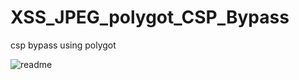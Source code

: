 # XSS_JPEG_polygot_CSP_Bypass
csp bypass using polygot 

![readme](https://user-images.githubusercontent.com/29424640/162610833-9b27bca2-80f9-4ff2-8f91-fef45bdb263f.png)
